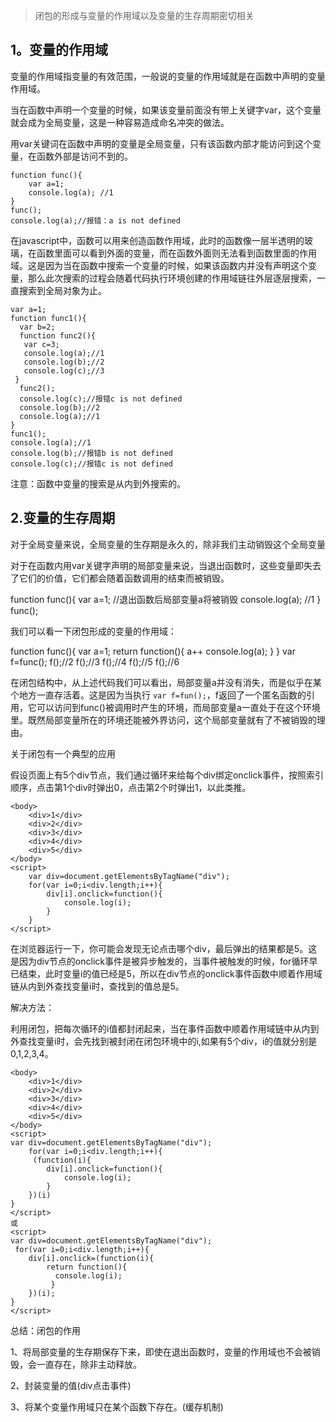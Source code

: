 > 闭包的形成与变量的作用域以及变量的生存周期密切相关

## 1。变量的作用域

变量的作用域指变量的有效范围，一般说的变量的作用域就是在函数中声明的变量作用域。

当在函数中声明一个变量的时候，如果该变量前面没有带上关键字var，这个变量就会成为全局变量，这是一种容易造成命名冲突的做法。

用var关键词在函数中声明的变量是全局变量，只有该函数内部才能访问到这个变量，在函数外部是访问不到的。

```
function func(){
	var a=1;
	console.log(a); //1
}
func();
console.log(a);//报错：a is not defined
```

在javascript中，函数可以用来创造函数作用域，此时的函数像一层半透明的玻璃，在函数里面可以看到外面的变量，而在函数外面则无法看到函数里面的作用域。这是因为当在函数中搜索一个变量的时候，如果该函数内并没有声明这个变量，那么此次搜索的过程会随着代码执行环境创建的作用域链往外层逐层搜索，一直搜索到全局对象为止。

```
var a=1;
function func1(){
  var b=2;
  function func2(){
   var c=3;
   console.log(a);//1
   console.log(b);//2
   console.log(c);//3
 }
  func2();
  console.log(c);//报错c is not defined
  console.log(b);//2
  console.log(a);//1
}
func1();
console.log(a);//1
console.log(b);//报错b is not defined
console.log(c);//报错c is not defined
```

注意：函数中变量的搜索是从内到外搜索的。

## 2.变量的生存周期

对于全局变量来说，全局变量的生存期是永久的，除非我们主动销毁这个全局变量

对于在函数内用var关键字声明的局部变量来说，当退出函数时，这些变量即失去了它们的价值，它们都会随着函数调用的结束而被销毁。

function func(){
	var a=1;  //退出函数后局部变量a将被销毁
	console.log(a); //1
}
func();

我们可以看一下闭包形成的变量的作用域：

function func(){
	var a=1;
  return function(){
	a++
	console.log(a);
   }
}
var f=func();
f();//2
f();//3
f();//4
f();//5
f();//6

在闭包结构中，从上述代码我们可以看出，局部变量a并没有消失，而是似乎在某个地方一直存活着。这是因为当执行
`var f=fun();`，f返回了一个匿名函数的引用，它可以访问到func()被调用时产生的环境，而局部变量a一直处于在这个环境里。既然局部变量所在的环境还能被外界访问，这个局部变量就有了不被销毁的理由。

关于闭包有一个典型的应用

假设页面上有5个div节点，我们通过循环来给每个div绑定onclick事件，按照索引顺序，点击第1个div时弹出0，点击第2个时弹出1，以此类推。

```
<body>
	<div>1</div>
	<div>2</div>
	<div>3</div>
	<div>4</div>
	<div>5</div>
</body>
<script>
	var div=document.getElementsByTagName("div");
	for(var i=0;i<div.length;i++){
		div[i].onclick=function(){
			console.log(i);
		}
	}
</script>
```

在浏览器运行一下，你可能会发现无论点击哪个div，最后弹出的结果都是5。这是因为div节点的onclick事件是被异步触发的，当事件被触发的时候，for循环早已结束，此时变量i的值已经是5，所以在div节点的onclick事件函数中顺着作用域链从内到外查找变量i时，查找到的值总是5。

解决方法：

利用闭包，把每次循环的i值都封闭起来，当在事件函数中顺着作用域链中从内到外查找变量i时，会先找到被封闭在闭包环境中的i,如果有5个div，i的值就分别是0,1,2,3,4。

```
<body>
	<div>1</div>
	<div>2</div>
	<div>3</div>
	<div>4</div>
	<div>5</div>
</body>
<script>
var div=document.getElementsByTagName("div");
	for(var i=0;i<div.length;i++){
	 (function(i){
		div[i].onclick=function(){
			console.log(i);
		}
    })(i)
}
</script>
或
<script>
var div=document.getElementsByTagName("div");
 for(var i=0;i<div.length;i++){
	div[i].onclick=(function(i){
        return function(){
		  console.log(i);
		 }
    })(i);
}
</script>
```

总结：闭包的作用

1、将局部变量的生存期保存下来，即使在退出函数时，变量的作用域也不会被销毁，会一直存在，除非主动释放。

2、封装变量的值(div点击事件)

3、将某个变量作用域只在某个函数下存在。(缓存机制)